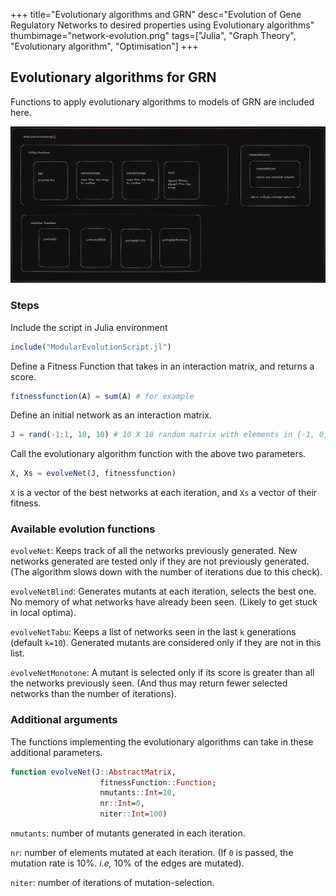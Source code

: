 +++
title="Evolutionary algorithms and GRN"
desc="Evolution of Gene Regulatory Networks to desired properties using Evolutionary algorithms"
thumbimage="network-evolution.png"
tags=["Julia", "Graph Theory", "Evolutionary algorithm", "Optimisation"]
+++

## Evolutionary algorithms for GRN

Functions to apply evolutionary algorithms to models of GRN are included here.

![Alt text](grn-evolution-schematic.png)

### Steps

Include the script in Julia environment 

```julia
include("ModularEvolutionScript.jl")
```

Define a Fitness Function that takes in an interaction matrix, and returns a score.

```julia
fitnessfunction(A) = sum(A) # for example
```

Define an initial network as an interaction matrix.

```julia
J = rand(-1:1, 10, 10) # 10 X 10 random matrix with elements in {-1, 0, 1}
```

Call the evolutionary algorithm function with the above two parameters.

```julia
X, Xs = evolveNet(J, fitnessfunction)
```

`X` is a vector of the best networks at each iteration, and `Xs` a vector of their fitness.



### Available evolution functions

`evolveNet`: Keeps track of all the networks previously generated. New networks generated are tested only if they are not previously generated. (The algorithm slows down with the number of iterations due to this check).

`evolveNetBlind`: Generates mutants at each iteration, selects the best one. No memory of what networks have already been seen. (Likely to get stuck in local optima).

`evolveNetTabu`: Keeps a list of networks seen in the last `k` generations (default `k=10`). Generated mutants are considered only if they are not in this list. 

`evolveNetMonotone`: A mutant is selected only if its score is greater than all the networks previously seen. (And thus may return fewer selected networks than the number of iterations).



### Additional arguments

The functions implementing the evolutionary algorithms can take in these additional parameters.

```JULIA
function evolveNet(J::AbstractMatrix,
                    fitnessFunction::Function;
                    nmutants::Int=10,
                    nr::Int=0,
                    niter::Int=100)
```

`nmutants`: number of mutants generated in each iteration.

`nr`: number of elements mutated at each iteration. (If `0` is passed, the mutation rate is 10%. _i.e,_ 10% of the edges are mutated). 

`niter`: number of iterations of mutation-selection.


